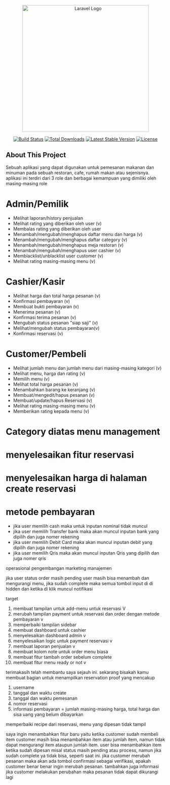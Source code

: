 <p align="center"><a href="https://laravel.com" target="_blank"><img src="https://raw.githubusercontent.com/laravel/art/master/logo-lockup/5%20SVG/2%20CMYK/1%20Full%20Color/laravel-logolockup-cmyk-red.svg" width="400" alt="Laravel Logo"></a></p>

<p align="center">
<a href="https://github.com/laravel/framework/actions"><img src="https://github.com/laravel/framework/workflows/tests/badge.svg" alt="Build Status"></a>
<a href="https://packagist.org/packages/laravel/framework"><img src="https://img.shields.io/packagist/dt/laravel/framework" alt="Total Downloads"></a>
<a href="https://packagist.org/packages/laravel/framework"><img src="https://img.shields.io/packagist/v/laravel/framework" alt="Latest Stable Version"></a>
<a href="https://packagist.org/packages/laravel/framework"><img src="https://img.shields.io/packagist/l/laravel/framework" alt="License"></a>
</p>

## About This Project
Sebuah aplikasi yang dapat digunakan untuk pemesanan makanan dan minuman pada sebuah restoran, cafe, rumah makan atau sejenisnya. aplikasi ini terdiri dari 3 role dan berbagai kemampuan yang dimiliki oleh masing-masing role

# Admin/Pemilik
- Melihat laporan/history penjualan
- Melihat rating yang diberikan oleh user (v)
- Membalas rating yang diberikan oleh user
- Menambah/mengubah/menghapus daftar menu dan harga (v)
- Menambah/mengubah/menghapus daftar category (v)
- Menambah/mengubah/menghapus meja restoran (v)
- Menambah/mengubah/menghapus user cashier (v)
- Memblacklist/unblacklist user customer (v)
- Melihat rating masing-masing menu (v)

# Cashier/Kasir
- Melihat harga dan total harga pesanan (v)
- Konfirmasi pembayaran (v)
- Membuat bukti pembayaran (v)
- Menerima pesanan (v)
- Konfirmasi terima pesanan (v)
- Mengubah status pesanan "siap saji" (v)
- Melihat/mengubah status pembayaran(v)
- Konfirmasi reservasi (v)

# Customer/Pembeli
- Melihat jumlah menu dan jumlah menu dari masing-masing kategori (v)
- Melihat menu, harga dan rating (v)
- Memilih menu (v)
- Melihat total harga pesanan (v)
- Menambahkan barang ke keranjang (v)
- Membuat/mengedit/hapus pesanan (v)
- Membuat/update/hapus Reservasi (v)
- Melihat rating masing-masing menu (v)
- Memberikan rating kepada menu (v)

# Category diatas menu management
# menyelesaikan fitur reservasi
# menyelesaikan harga di halaman create reservasi

# metode pembayaran
- jika user memilih cash maka untuk inputan nominal tidak muncul
- jika user memilih Transfer bank maka akan muncul inputan bank yang dipilih dan juga nomer rekening
- jika user memilih Debit Card maka akan muncul inputan debit yang dipilih dan juga nomer rekening
- jika user memilih Qris maka akan muncul inputan Qris yang dipilih dan juga nomer qris

operasional
pengembangan
marketing
manajemen

jika user status order masih pending user masih bisa menambah dan mengurangi menu, jika sudah complete maka semua tombol input di di hidden dan ketika di klik muncul notifikasi

target
1. membuat tampilan untuk add-menu untuk reservasi V
2. merubah tampilan payment untuk reservasi dan order dengan metode pembayaran v
3. memperbaiki tampilan sidebar
4. membuat dashboard untuk cashier
5. menyelesaikan dashboard admin v
6. menyelesaikan logic untuk payment reservasi v
7. membuat laporan penjualan v
8. membuat kolom note untuk order menu biasa
9. membuat fitur tambah order sebelum complete
10. membuat fitur menu ready or not v


terimakasih telah membantu saya sejauh ini. sekarang bisakah kamu membuat bagian untuk menampilkan reservation proof yang mencakup
1. username
2. tanggal dan waktu create
3. tanggal dan waktu pemesanan
4. nomor reservasi
5. informasi pembayaran = jumlah masing-masing harga, total harga dan sisa uang yang belum dibayarkan

memperbaiki recipe dari reservasi, menu yang dipesan tidak tampil

saya ingin menambahkan fitur baru yaitu ketika customer sudah membeli item customer masih bisa menambahkan item atau jumlah item, namun tidak dapat mengurangi item ataupun jumlah item. user bisa menambahkan item ketika sudah dipesan misal status masih pending atau process, namun jika sudah complete ya tidak bisa, seperti saat ini. jika customer merubah pesanan maka akan ada tombol confirmasi sebagai verifikasi, apakah customer benar benar ingin merubah pesanan. tambahkan juga informasi jika customer melakukan perubahan maka pesanan tidak dapat dikurangi lagi

